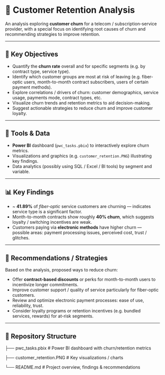 # 🔄 Customer Retention Analysis

An analysis exploring **customer churn** for a telecom / subscription-service provider, with a special focus on identifying root causes of churn and recommending strategies to improve retention.

---

## 🎯 Key Objectives

- Quantify the **churn rate** overall and for specific segments (e.g. by contract type, service type).  
- Identify which customer groups are most at risk of leaving (e.g. fiber-optic users, month-to-month contract subscribers, users of certain payment methods).  
- Explore correlations / drivers of churn: customer demographics, service usage, payments mode, contract types, etc.  
- Visualize churn trends and retention metrics to aid decision-making.  
- Suggest actionable strategies to reduce churn and improve customer loyalty.

---

## 🧰 Tools & Data

- **Power BI** dashboard (`pwc_tasks.pbix`) to interactively explore churn metrics.  
- Visualizations and graphics (e.g. `customer_retention.PNG`) illustrating key findings.  
- Data analytics (possibly using SQL / Excel / BI tools) by segment and variable.  

---

## 📊 Key Findings

- ~ **41.89%** of *fiber-optic* service customers are churning — indicates service type is a significant factor.  
- Month-to-month contracts show roughly **40% churn**, which suggests loyalty / switching incentives are weak.  
- Customers paying via **electronic methods** have higher churn — possible areas: payment processing issues, perceived cost, trust / glitches.  

---

## 🚀 Recommendations / Strategies

Based on the analysis, proposed ways to reduce churn:

- Offer **contract-based discounts** or perks for month-to-month users to incentivize longer commitments.  
- Improve customer support / quality of service particularly for fiber-optic customers.  
- Review and optimize electronic payment processes: ease of use, reliability, trust.  
- Consider loyalty programs or retention incentives (e.g. bundled services, rewards) for at-risk segments.

---

## 📂 Repository Structure

├── pwc_tasks.pbix # Power BI dashboard with churn/retention metrics

├── customer_retention.PNG # Key visualizations / charts

└── README.md # Project overview, findings & recommendations




